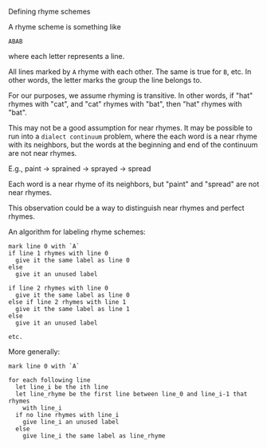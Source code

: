 Defining rhyme schemes

A rhyme scheme is something like

```
ABAB
```

where each letter represents a line.

All lines marked by `A` rhyme with each other. The same is true for `B`, etc.
In other words, the letter marks the group the line belongs to.

For our purposes, we assume rhyming is transitive. In other words, if "hat"
rhymes with "cat", and "cat" rhymes with "bat", then "hat" rhymes with "bat".

This may not be a good assumption for near rhymes. It may be possible to run
into a `dialect continuum` problem, where the each word is a near rhyme with its
neighbors, but the words at the beginning and end of the continuum are not near
rhymes.

E.g., paint -> sprained -> sprayed -> spread

Each word is a near rhyme of its neighbors, but "paint" and "spread" are
not near rhymes.

This observation could be a way to distinguish near rhymes and perfect rhymes.

An algorithm for labeling rhyme schemes:

```
mark line 0 with `A`
if line 1 rhymes with line 0
  give it the same label as line 0
else
  give it an unused label

if line 2 rhymes with line 0
  give it the same label as line 0
else if line 2 rhymes with line 1
  give it the same label as line 1
else
  give it an unused label

etc.
```

More generally:

```
mark line 0 with `A`

for each following line
  let line_i be the ith line
  let line_rhyme be the first line between line_0 and line_i-1 that rhymes
    with line_i
  if no line rhymes with line_i
    give line_i an unused label
  else
    give line_i the same label as line_rhyme
```
